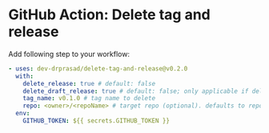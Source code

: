 # GitHub Action: Delete tag and release

Add following step to your workflow:

```yaml
- uses: dev-drprasad/delete-tag-and-release@v0.2.0
  with:
    delete_release: true # default: false
    delete_draft_release: true # default: false; only applicable if delete_release == true
    tag_name: v0.1.0 # tag name to delete
    repo: <owner>/<repoName> # target repo (optional). defaults to repo running this action
  env:
    GITHUB_TOKEN: ${{ secrets.GITHUB_TOKEN }}
```

